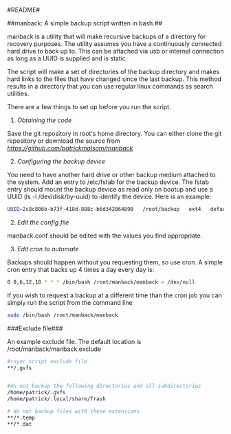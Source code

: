 #README#

##manback: A simple backup script written in bash.##

manback is a utility that will make recursive backups of a directory for recovery purposes.
The utility assumes you have a continuously connected hard drive to back up to. This can be attached via usb or internal connection as long as a UUID is supplied and is static. 

The script will make a set of directories of the backup directory and makes hard links to the files that have changed since the last backup. This method results in a directory that you can use regular linux commands as search utilities. 

There are a few things to set up before you run the script. 

1) _Obtaining the code_

Save the git repository in root's home directory. You can either clone the git repository or download the source from _https://github.com/patrickmalsom/manback_

2) _Configuring the backup device_

You need to have another hard drive or other backup medium attached to the system. Add an entry to /etc/fstab for the backup device. The fstab entry should mount the backup device as read only on bootup  and use a UUID (ls -l /dev/disk/by-uuid) to identify the device. Here is an example:
```bash
UUID=2c8c806b-b73f-418d-888c-b6d342064890   /root/backup   ext4   defaults,ro   1   1
```

2) _Edit the config file_
 
manback.conf should be edited with the values you find appropriate. 

3) _Edit cron to automate_
 
Backups should happen without you requesting them, so use cron. A simple cron entry that backs up 4 times a day every day is:
```bash 
0 0,6,12,18 * * * /bin/bash /root/manback/manback > /dev/null
```

If you wish to request a backup at a different time than the cron job you can simply run the script from the command line
```bash 
sudo /bin/bash /root/manback/manback
```


###Exclude file###

An example exclude file. The default location is /root/manback/manback.exclude
```bash
#rsync script exclude file
**/.gvfs


#do not backup the following directories and all subdirectories
/home/patrick/.gvfs
/home/patrick/.local/share/Trash

# do not backup files with these extensions
**/*.temp
**/*.dat
```
